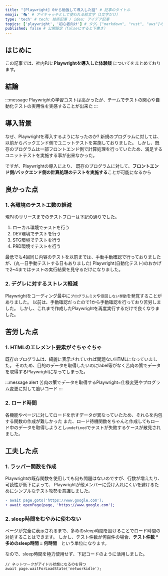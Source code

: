 ```yaml
---
title: "[Playwright] 0から勉強して導入した話" # 記事のタイトル
emoji: '🎭' # アイキャッチとして使われる絵文字（1文字だけ）
type: 'tech' # tech: 技術記事 / idea: アイデア記事
topics: ['playwright', '初心者向け'] # タグ。["markdown", "rust", "aws"]のように指定する
published: false # 公開設定（falseにすると下書き）
---
```


## はじめに
この記事では、社内PJに**Playwrightを導入した体験談** についてをまとめております。

## 結論
:::message
Playwrightの学習コストは高かったが、テームでテストの関心や自動化テストの実用性を実感することが出来た
:::

## 導入背景
なぜ、Playwrightを導入するようになったのか?
新規のプログラムに対しては、以前からバックエンド側でユニットテストを実施しておりました。
しかし、既存のプログラムは一部フロントエンド側で計算処理を行っていたため、満足するユニットテストを実施する事が出来なかった。

ですが、Playwrightの導入により、
既存のプログラムに対して、**フロントエンド側/バックエンド側の計算処理のテストを実施する**ことが可能になるから


## 良かった点
### 1. 各環境のテスト工数の軽減
現PJのリリースまでのテストフローは下記の通りでした。
1. ローカル環境でテストを行う
2. DEV環境でテストを行う
3. STG環境でテストを行う
4. PRD環境でテストを行う

最低でも4回同じ内容のテストを以前までは、手動手動確認で行っておりましたが、(丸一日手動テストする日もありました)
Playwright(自動化テスト)のおかげで2~4まではテストの実行結果を見守るだけになりました。

### 2. デグレに対するストレス軽減
Playwrightをコーディング最中に`プログラムミス`や`意図しない挙動`を発覚することがありました。
以前は、手動確認だったので1から手動確認を行っており苦労しました。
しかし、これまで作成したPlaywrightを再度実行するだけで良くなりました。

## 苦労した点
### 1. HTMLのエレメント要素がぐちゃぐちゃ
既存のプログラムは、綺麗に表示されていれば問題ないHTMLになっていました。
そのため、目的のデータを取得したいのにlabel等がなく苦肉の策でデータを取得するPlaywrightになってしまった。

:::message alert
苦肉の策でデータを取得するPlaywright=仕様変更やプログラム変更に対して脆いコード
:::

### 2. ロード時間
各機能やページに対してロードを示すデータが異なっていたため、それらを内包する関数の作成が難しかった
また、ロード待機関数をちゃんと作成してもロード中のデータを取得しようとし`undefined`でテストが失敗するケースが散見されました。


## 工夫した点
### 1. ラッパー関数を作成
Playwrightの既存関数を使用しても何も問題はないのですが、行数が増えたり、可読性が低下によって、
Playwrightが他メンバーに受け入れにくいを避けるためにシンプルなテスト攻勢を意識しました。


```diff tsx: サンプル
- await page.goto('https://www.google.com');
+ await openPage(page, 'https://www.google.com');
```


### 2. sleep時間をむやみに使わない
ページが完全に表示されるまで、多めのsleep時間を設けることでロード時間の対処することはできます。
しかし、テスト件数が何百件の場合、**テスト件数 * 多めのsleep時間 = 何時間**　という単位になります。

なので、sleep時間を極力使用せず、下記コードのように活用しました。

```tsx
// ネットワークがアイドル状態になるのを待つ
await page.waitForLoadState('networkidle');
```